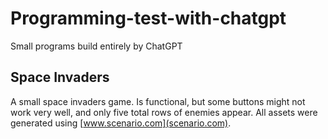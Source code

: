 # Programming-test-with-chatgpt
Small programs build entirely by ChatGPT

## Space Invaders
A small space invaders game. Is functional, but some buttons might not work very well, and only five total rows of enemies appear.
All assets were generated using [www.scenario.com](scenario.com).
